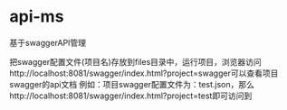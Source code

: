 # api-ms
基于swaggerAPI管理

把swagger配置文件(项目名)存放到files目录中，运行项目，浏览器访问http://localhost:8081/swagger/index.html?project=swagger可以查看项目swagger的api文档
例如：项目swagger配置文件为：test.json，那么http://localhost:8081/swagger/index.html?project=test即可访问到
